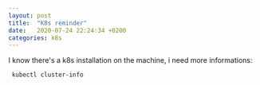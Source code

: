 ```yaml
---
layout: post
title:  "K8s reminder"
date:   2020-07-24 22:24:34 +0200
categories: k8s
---
```

 
I know there's a k8s installation on the machine, i need more informations:  
```
 kubectl cluster-info
```
